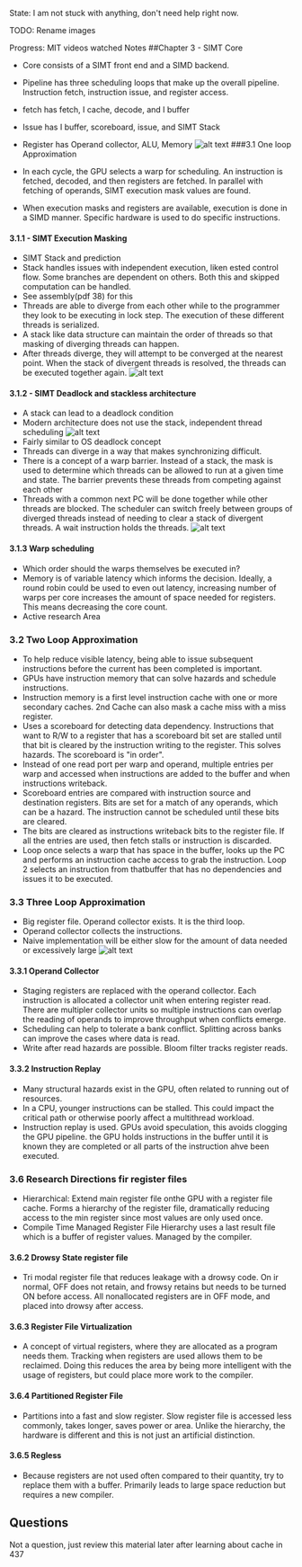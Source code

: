 State: I am not stuck with anything, don't need help right now. 

TODO: Rename images

Progress:
MIT videos watched
Notes
##Chapter 3 - SIMT Core
- Core consists of a SIMT front end and a SIMD backend. 
- Pipeline has three scheduling loops that make up the overall pipeline. Instruction fetch, instruction issue, and register access.
- fetch has fetch, I cache, decode, and I buffer
- Issue has I buffer, scoreboard, issue, and SIMT Stack
- Register has Operand collector, ALU, Memory
![alt text](image.png)
###3.1 One loop Approximation

- In each cycle, the GPU selects a warp for scheduling. An instruction is fetched, decoded, and then registers are fetched. In parallel with fetching of operands, SIMT execution mask values are found. 
- When execution masks and registers are available, execution is done in a SIMD manner. Specific hardware is used to do specific instructions.
#### 3.1.1 - SIMT Execution Masking

- SIMT Stack and prediction
- Stack handles issues with independent execution, liken ested control flow. Some branches are dependent on others. Both this and skipped computation can be handled. 
- See assembly(pdf 38) for this
- Threads are able to diverge from each other while to the programmer they look to be executing in lock step. The execution of these different threads is serialized.
- A stack like data structure can maintain the order of threads so that masking of diverging threads can happen.
- After threads diverge, they will attempt to be converged at the nearest point. When the stack of divergent threads is resolved, the threads can be executed together again.
![alt text](image-1.png)
#### 3.1.2 - SIMT Deadlock and stackless architecture
- A stack can lead to a deadlock condition
- Modern architecture does not use the stack, independent thread scheduling
![alt text](image-2.png)
- Fairly similar to OS deadlock concept
- Threads can diverge in a way that makes synchronizing difficult.
- There is a concept of a warp barrier. Instead of a stack, the mask is used to determine which threads can be allowed to run at a given time and state. The barrier prevents these threads from competing against each other
- Threads with a common next PC will be done together while other threads are blocked. The scheduler can switch freely  between groups of diverged threads instead of needing to clear a stack of divergent threads. A wait instruction holds the threads.
![alt text](image-3.png)

#### 3.1.3 Warp scheduling

- Which order should the warps themselves be executed in? 
- Memory is of variable latency which informs the decision. Ideally, a round robin could be used to even out latency, increasing number of warps per core increases the amount of space needed for registers. This means decreasing the core count.
- Active research Area
### 3.2 Two Loop Approximation

- To help reduce visible latency, being able to issue subsequent instructions before the current has been completed is important. 
- GPUs have instruction memory that can solve hazards and schedule instructions.
- Instruction memory is a first level instruction cache with one or more secondary caches. 2nd Cache can also mask a cache miss with a miss register.
- Uses a scoreboard for detecting data dependency. Instructions that want to R/W to a register that has a scoreboard bit set are stalled until that bit is cleared by the instruction writing to the register. This solves hazards. The scoreboard is "in order". 
- Instead of one read port per warp and operand, multiple entries per warp and accessed when instructions are added to the buffer and when instructions writeback.
- Scoreboard entries are compared with instruction source and destination registers. Bits are set for a match of any operands, which can be a hazard. The instruction cannot be scheduled until these bits are cleared.
- The bits are cleared as instructions writeback bits to the register file. If all the entries are used, then fetch stalls or instruction is discarded.
- Loop once selects a warp that has space in the buffer, looks up the PC and performs an instruction cache access to grab the instruction. Loop 2 selects an instruction from thatbuffer that has no dependencies and issues it to be executed.

### 3.3 Three Loop Approximation

- Big register file. Operand collector exists. It is the third loop.
- Operand collector collects the instructions. 
- Naive implementation will be either slow for the amount of data needed or excessively large
![alt text](image-4.png)
#### 3.3.1 Operand Collector
- Staging registers are replaced with the operand collector. Each instruction is allocated a collector unit when entering register read. There are multipler collector units so multiple instructions can overlap the reading of operands to improve throughput when conflicts emerge.
- Scheduling can help to tolerate a bank conflict. Splitting across banks can improve the cases where data is read.
- Write after read hazards are possible. Bloom filter tracks register reads. 

#### 3.3.2 Instruction Replay

- Many structural hazards exist in the GPU, often related to running out of resources. 
- In a CPU, younger instructions can be stalled. This could impact the critical path or otherwise poorly affect a multithread workload. 
- Instruction replay is used. GPUs avoid speculation, this avoids clogging the GPU pipeline. the GPU holds instructions in the buffer until it is known they are completed or all parts of the instruction ahve been executed.

### 3.6 Research Directions fir register files
 
- Hierarchical: Extend main register file onthe GPU with a register file cache. Forms a hierarchy of the register file, dramatically reducing access to the min register since most values are only used once.
- Compile Time Managed Register File Hierarchy uses a last result file which is a buffer of register values. Managed by the compiler. 

#### 3.6.2 Drowsy State register file

- Tri modal register file that reduces leakage with a drowsy code. On ir normal, OFF does not retain, and frowsy retains but needs to be turned ON before access. All nonallocated registers are in OFF mode, and placed into drowsy after access.

#### 3.6.3 Register File Virtualization

- A concept of virtual registers, where they are allocated as a program needs them. Tracking when registers are used allows them to be reclaimed. Doing this reduces the area by being more intelligent with the usage of registers, but could place more work to the compiler.

#### 3.6.4 Partitioned Register File

- Partitions into a fast and slow register. Slow register file is accessed less commonly, takes longer, saves power or area. Unlike the hierarchy, the hardware is different and this is not just an artificial distinction.

#### 3.6.5 Regless

- Because registers are not used often compared to their quantity, try to replace them with a buffer. Primarily leads to large space reduction but requires a new compiler.




## Questions
Not a question, just review this material later after learning about cache in 437